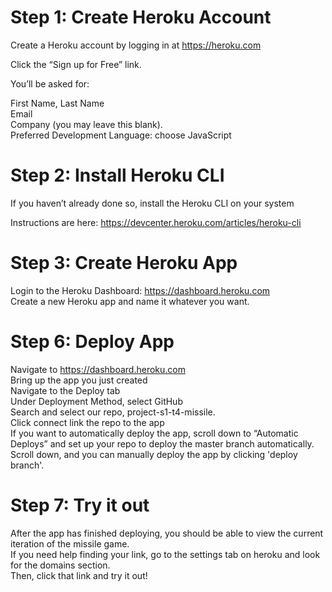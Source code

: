 # Step 1: Create Heroku Account

Create a Heroku account by logging in at https://heroku.com

Click the “Sign up for Free” link.

You’ll be asked for:

First Name, Last Name  
Email  
Company (you may leave this blank).    
Preferred Development Language: choose JavaScript  

# Step 2: Install Heroku CLI

If you haven’t already done so, install the Heroku CLI on your system

Instructions are here: https://devcenter.heroku.com/articles/heroku-cli

# Step 3: Create Heroku App

Login to the Heroku Dashboard: https://dashboard.heroku.com  
Create a new Heroku app and name it whatever you want.

# Step 6: Deploy App

Navigate to https://dashboard.heroku.com  
Bring up the app you just created  
Navigate to the Deploy tab  
Under Deployment Method, select GitHub  
Search and select our repo, project-s1-t4-missile.  
Click connect link the repo to the app  
If you want to automatically deploy the app, scroll down to “Automatic Deploys” and set up your repo to deploy the master branch automatically.  
Scroll down, and you can manually deploy the app by clicking 'deploy branch'.  

# Step 7: Try it out

After the app has finished deploying, you should be able to view the current iteration of the missile game.    
If you need help finding your link, go to the settings tab on heroku and look for the domains section.  
Then, click that link and try it out!

